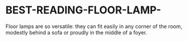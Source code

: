 # BEST-READING-FLOOR-LAMP-
Floor lamps are so versatile: they can fit easily in any corner of the room, modestly behind a sofa or proudly in the middle of a foyer.

